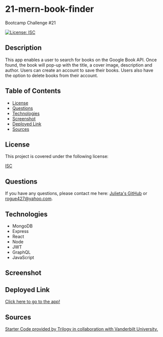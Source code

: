 # 21-mern-book-finder
Bootcamp Challenge #21

[![License: ISC](https://img.shields.io/badge/License-ISC-blue.svg)](https://opensource.org/licenses/ISC)

## Description

This app enables a user to search for books on the Google Book API. Once found, the book will pop-up with the title, a cover image, description and author. Users can create an account to save their books. Users also have the option to delete books from their account.

## Table of Contents

- [License](#license)
- [Questions](#questions)
- [Technologies](#technologies)
- [Screenshot](#screenshot)
- [Deployed Link](#deployment)
- [Sources](#sources)

## License

This project is covered under the following license:

[ISC](https://www.isc.org/licenses/)

## Questions

If you have any questions, please contact me here: [Julieta's GitHub](https://github.com/JulesMcP) or <rogue427@yahoo.com>.

## Technologies
- MongoDB
- Express
- React
- Node
- JWT
- GraphQL
- JavaScript

## Screenshot


## Deployed Link

[Click here to go to the app!]()

## Sources
[Starter Code provided by Trilogy in collaboration with Vanderbilt University.](https://github.com/coding-boot-camp/solid-broccoli)
